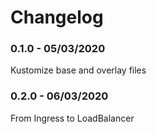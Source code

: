 # Changelog

### 0.1.0 - 05/03/2020

  Kustomize base and overlay files


### 0.2.0 - 06/03/2020

  From Ingress to LoadBalancer

